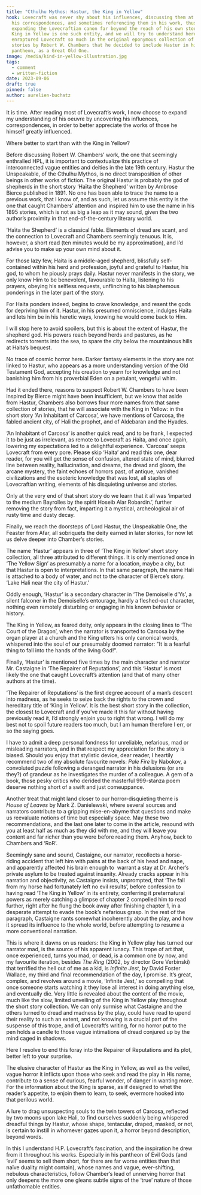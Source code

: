 ```yaml
---
title: "Cthulhu Mythos: Hastur, the King in Yellow"
hook: Lovecraft was never shy about his influences, discussing them at length in
  his correspondences, and sometimes referencing them in his work, thus
  expanding the Lovecraftian canon far beyond the reach of his own stories. The
  King in Yellow is one such entity, and we will try to understand here what
  enraptured Lovecraft so much in the original eponymous collection of short
  stories by Robert W. Chambers that he decided to include Hastur in his
  pantheon, as a Great Old One.
image: /media/kind-in-yellow-illustration.jpg
tags:
  - comment
  - written-fiction
date: 2023-09-06
draft: true
pinned: false
author: aurelien-buchatz
---
```

It is time. After reading most of Lovecraft’s work, I now choose to expand my understanding of his oeuvre by uncovering his influences, correspondences, in order to better appreciate the works of those he himself greatly influenced.

Where better to start than with the King in Yellow?

Before discussing Robert W. Chambers’ work, the one that seemingly enthralled HPL, it is important to contextualize this practice of interconnected vague entities and deities in the late 19th century. Hastur the Unspeakable, of the Cthulhu Mythos, is no direct transposition of other beings in other works of fiction. The original Hastur is probably the god of shepherds in the short story ‘Haïta the Shepherd’ written by Ambrose Bierce published in 1891. No one has been able to trace the name to a previous work, that I know of, and as such, let us assume this entity is the one that caught Chambers’ attention and inspired him to use the name in his 1895 stories, which is not as big a leap as it may sound, given the two author’s proximity in that end-of-the-century literary world.

‘Haïta the Shepherd’ is a classical fable. Elements of dread are scant, and the connection to Lovecraft and Chambers seemingly tenuous. It is, however, a short read (ten minutes would be my approximation), and I’d advise you to make up your own mind about it.

For those lazy few, Haita is a middle-aged shepherd, blissfully self-contained within his herd and profession, joyful and grateful to Hastur, his god, to whom he piously prays daily. Hastur never manifests in the story, we only know Him to be benevolent, favourable to Haita, listening to his prayers, obeying his selfless requests, unflinching to his blasphemous ponderings in the later part of the story.

For Haita ponders indeed, begins to crave knowledge, and resent the gods for depriving him of it. Hastur, in his presumed omniscience, indulges Haita and lets him be in his heretic ways, knowing he would come back to Him.

I will stop here to avoid spoilers, but this is about the extent of Hastur, the shepherd god. His powers reach beyond herds and pastures, as he redirects torrents into the sea, to spare the city below the mountainous hills at Haita’s bequest.

No trace of cosmic horror here. Darker fantasy elements in the story are not linked to Hastur, who appears as a more understanding version of the Old Testament God, accepting his creation to yearn for knowledge and not banishing him from his proverbial Eden on a petulant, vengeful whim.

Had it ended there, reasons to suspect Robert W. Chambers to have been inspired by Bierce might have been insufficient, but we know that aside from Hastur, Chambers also borrows four more names from that same collection of stories, that he will associate with the King in Yellow: in the short story ‘An Inhabitant of Carcosa’, we have mentions of Carcosa, the fabled ancient city, of Hali the prophet, and of Aldebaran and the Hyades.

‘An Inhabitant of Carcosa’ is another quick read, and to be frank, I expected it to be just as irrelevant, as remote to Lovecraft as Haita, and once again, lowering my expectations led to a delightful experience. ‘Carcosa’ seeps Lovecraft from every pore. Please skip ‘Haita’ and read this one, dear reader, for you will get the sense of confusion, altered state of mind, blurred line between reality, hallucination, and dreams, the dread and gloom, the arcane mystery, the faint echoes of horrors past, of antique, vanished civilizations and the esoteric knowledge that was lost, all staples of Lovecraftian writing, elements of his disquieting universe and stories.

Only at the very end of that short story do we learn that it all was ‘imparted to the medium Bayrolles by the spirit Hoseib Alar Robardin.’, further removing the story from fact, imparting it a mystical, archeological air of rusty time and dusty decay.

Finally, we reach the doorsteps of Lord Hastur, the Unspeakable One, the Feaster from Afar, all sobriquets the deity earned in later stories, for now let us delve deeper into Chamber’s stories.

The name ‘Hastur’ appears in three of ‘The King in Yellow’ short story collection, all three attributed to different things. It is only mentioned once in ‘The Yellow Sign’ as presumably a name for a location, maybe a city, but that Hastur is open to interpretations. In that same paragraph, the name Hali is attached to a body of water, and not to the character of Bierce’s story. ‘Lake Hali near the city of Hastur.’

Oddly enough, ‘Hastur’ is a secondary character in ‘The Demoiselle d’Ys’, a silent falconer in the Demoiselle’s entourage, hardly a fleshed-out character, nothing even remotely disturbing or engaging in his known behavior or history.

The King in Yellow, as feared deity, only appears in the closing lines to ‘The Court of the Dragon’, when the narrator is transported to Carcosa by the organ player at a church and the King utters his only canonical words, whispered into the soul of our presumably doomed narrator: "It is a fearful thing to fall into the hands of the living God!". 

Finally, ‘Hastur’ is mentioned five times by the main character and narrator Mr. Castaigne in ‘The Repairer of Reputations’, and this ‘Hastur’ is most likely the one that caught Lovecraft’s attention (and that of many other authors at the time).

‘The Repairer of Reputations’ is the first degree account of a man’s descent into madness, as he seeks to seize back the rights to the crown and hereditary title of ‘King in Yellow’. It is the best short story in the collection, the closest to Lovecraft and if you’ve made it this far without having previously read it, I’d strongly enjoin you to right that wrong. I will do my best not to spoil future readers too much, but I am human therefore I err, or so the saying goes.

I have to admit a deep personal fondness for unreliable, nefarious, mad or misleading narrators, and in that respect my appreciation for the story is biased. Should you enjoy that stylistic device, dear reader, I heartily recommend two of my absolute favourite novels: *Pale Fire* by Nabokov, a convoluted puzzle following a deranged narrator in his delusions (or are they?) of grandeur as he investigates the murder of a colleague. A gem of a book, those pesky critics who derided the masterful 999-stanza poem deserve nothing short of a swift and just comeuppance.

Another treat that might land closer to our horror-disquieting theme is *House of Leaves* by Mark Z. Danielewski, where several sources and narrators contribute to a gripping mise-en-abyme that questions and make us reevaluate notions of time but especially space. May these two recommendations, and the last one later to come in the article, resound with you at least half as much as they did with me, and they will leave you content and far richer than you were before reading them. Anyhow, back to Chambers and ‘RoR’.

Seemingly sane and sound, Castaigne, our narrator, recollects a horse-riding accident that left him with pains at the back of his head and nape, and apparently affected his brain enough to  warrant a stay at Dr. Archer’s private asylum to be treated against insanity. Already cracks appear in his narration and objectivity, as Castaigne insists, unprompted, that ‘The fall from my horse had fortunately left no evil results’, before confession to having read ‘The King in Yellow’ in its entirety, conferring it preternatural powers as merely catching a glimpse of chapter 2 compelled him to read further, right after he flung the book away after finishing chapter 1, in a desperate attempt to evade the book’s nefarious grasp. In the rest of the paragraph, Castaigne rants somewhat incoherently about the play, and how it spread its influence to the whole world, before attempting to resume a more conventional narration.

This is where it dawns on us readers: the King in Yellow play has turned our narrator mad, is the source of his apparent lunacy. This trope of art that, once experienced, turns you mad, or dead, is a common one by now, and my favourite iteration, besides *The Ring* (2002, by director Gore Verbinski) that terrified the hell out of me as a kid, is *Infinite Jest*, by David Foster Wallace, my third and final recommendation of the day, I promise. It’s great, complex, and revolves around a movie, ‘Infinite Jest,’ so compelling that once someone starts watching it they lose all interest in doing anything else, and eventually die. Very little is revealed about the content of the movie, much like the slow, limited unveiling of the King in Yellow play throughout the short story collection. We can only surmise what Castaigne and the others turned to dread and madness by the play, could have read to upend their reality to such an extent, and not knowing is a crucial part of the suspense of this trope, and of Lovecraft’s writing, for no horror put to the pen holds a candle to those vague intimations of dread conjured up by the mind caged in shadows.

Here I resolve to end this foray into the Repairer of Reputations and its plot, better left to your surprise.

The elusive character of Hastur as the King in Yellow, as well as the veiled, vague horror it inflicts upon those who seek and read the play in His name, contribute to a sense of curious, fearful wonder, of danger in wanting more. For the information about the King is sparse, as if designed to whet the reader’s appetite, to enjoin them to learn, to seek, evermore hooked into that perilous world.

A lure to drag unsuspecting souls to the twin towers of Carcosa, reflected by two moons upon lake Hali, to find ourselves suddenly being whispered dreadful things by Hastur, whose shape, tentacular, draped, masked, or not, is certain to instill in whomever gazes upon it, a horror beyond description, beyond words.

In this I understand H.P. Lovecraft’s fascination, and the inspiration he drew from it throughout his works. Especially in his pantheon of Evil Gods (and ‘evil’ seems to sell them short, for there are far worse entities than that naïve duality might contain), whose names and vague, ever-shifting, nebulous characteristics, follow Chamber’s lead of unnerving horror that only deepens the more one gleans subtle signs of the ‘true’ nature of those unfathomable entities.
